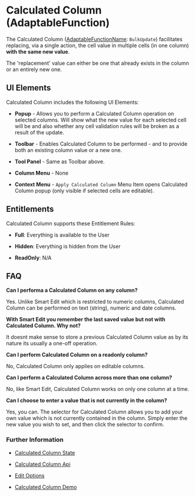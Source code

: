 # Calculated Column (AdaptableFunction)

The Calculated Column ([AdaptableFunctionName](https://api.adaptabletools.com/modules/_src_predefinedconfig_common_types_.html#adaptablefunctionname): `BulkUpdate`) facilitates replacing, via a single action, the cell value in multiple cells (in one column) **with the same new value**.

The 'replacement' value can either be one that already exists in the column or an entirely new one.

## UI Elements
Calculated Column includes the following UI Elements:

- **Popup** - Allows you to perform a Calculated Column operation on selected columns.  Will show what the new value for each selected cell will be and also whether any cell validation rules will be broken as a result of the update.

- **Toolbar** - Enables Calculated Column to be performed - and to provide both an existing column value or a new one.

- **Tool Panel** - Same as Toolbar above.

- **Column Menu** - None

- **Context Menu** - `Apply Calculated Column` Menu Item opens Calculated Column popup (only visible if selected cells are editable).

## Entitlements
Calculated Column supports these Entitlement Rules:

- **Full**: Everything is available to the User

- **Hidden**: Everything is hidden from the User

- **ReadOnly**: N/A

## FAQ

**Can I performa a Calculated Column on any column?**

Yes. Unlike Smart Edit which is restricted to numeric columns, Calculated Column can be performed on text (string), numeric and date columns.

**With Smart Edit you remember the last saved value but not with Calculated Column. Why not?**

It doesnt make sense to store a previous Calculated Column value as by its nature its usually a one-off operation.

**Can I perform Calculated Column on a readonly column?**

No, Calculated Column only applies on editable columns.

**Can I perform a Calculated Column across more than one column?**

No, like Smart Edit, Calculated Column works on only one column at a time.

**Can I choose to enter a value that is not currently in the column?**

Yes, you can. The selector for Calculated Column allows you to add your own value which is not currently contained in the column. Simply enter the new value you wish to set, and then click the selector to confirm.


### Further Information
- [Calculated Column State](https://api.adaptabletools.com/interfaces/_src_predefinedconfig_bulkupdatestate_.bulkupdatestate.html)

- [Calculated Column Api](https://api.adaptabletools.com/interfaces/_src_api_bulkupdateapi_.bulkupdateapi.html)

- [Edit Options](https://api.adaptabletools.com/interfaces/_src_adaptableoptions_editoptions_.editoptions.html)

- [Calculated Column Demo](https://demo.adaptabletools.com/edit/aggridbulkupdatedemo)





